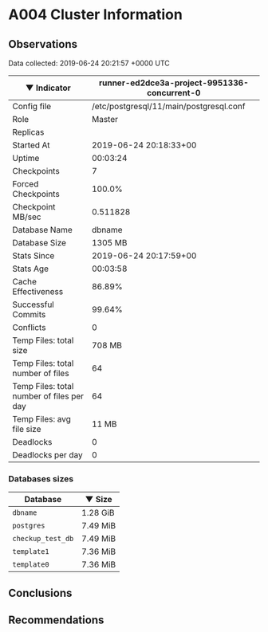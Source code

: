 # A004 Cluster Information #

## Observations ##
Data collected: 2019-06-24 20:21:57 +0000 UTC  

|&#9660;&nbsp;Indicator | runner-ed2dce3a-project-9951336-concurrent-0 |
|--------|-------|
|Config file |/etc/postgresql/11/main/postgresql.conf|
|Role |Master|
|Replicas ||
|Started At |2019-06-24&nbsp;20:18:33+00|
|Uptime |00:03:24|
|Checkpoints |7|
|Forced Checkpoints |100.0%|
|Checkpoint MB/sec |0.511828|
|Database Name |dbname|
|Database Size |1305&nbsp;MB|
|Stats Since |2019-06-24&nbsp;20:17:59+00|
|Stats Age |00:03:58|
|Cache Effectiveness |86.89%|
|Successful Commits |99.64%|
|Conflicts |0|
|Temp Files: total size |708&nbsp;MB|
|Temp Files: total number of files |64|
|Temp Files: total number of files per day |64|
|Temp Files: avg file size |11&nbsp;MB|
|Deadlocks |0|
|Deadlocks per day |0|


### Databases sizes ###

| Database | &#9660;&nbsp;Size |
|----------|--------|
| `dbname` | 1.28&nbsp;GiB |
| `postgres` | 7.49&nbsp;MiB |
| `checkup_test_db` | 7.49&nbsp;MiB |
| `template1` | 7.36&nbsp;MiB |
| `template0` | 7.36&nbsp;MiB |


## Conclusions ##


## Recommendations ##

